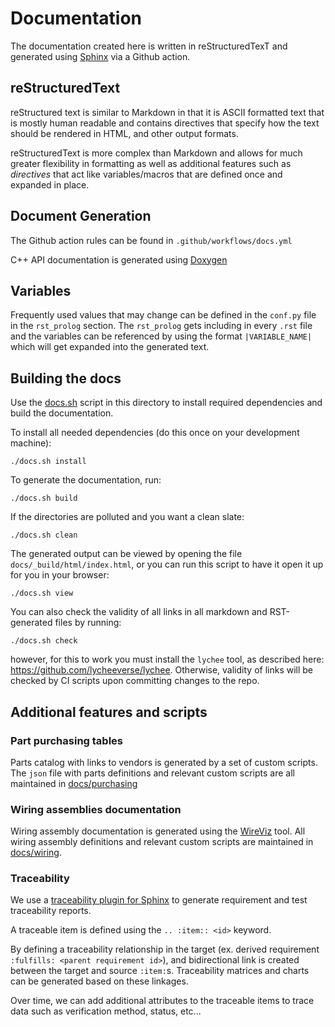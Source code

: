 # Documentation

The documentation created here is written in reStructuredTexT and generated using [Sphinx](https://www.sphinx-doc.org/en/master/) via a Github action.

## reStructuredText

reStructured text is similar to Markdown in that it is ASCII formatted text that is mostly human readable and contains directives that specify how the text should be rendered in HTML, and other output formats.

reStructuredText is more complex than Markdown and allows for much greater flexibility in formatting as well as additional features such as *directives* that act like variables/macros that are defined once and expanded in place.

## Document Generation

The Github action rules can be found in `.github/workflows/docs.yml`

C++ API documentation is generated using [Doxygen](https://github.com/doxygen/doxygen)

## Variables

Frequently used values that may change can be defined in the `conf.py` file in the `rst_prolog` section. The `rst_prolog` gets including in every `.rst` file and the variables can be referenced by using the format `|VARIABLE_NAME|` which will get expanded into the generated text.

## Building the docs

Use the [docs.sh](docs.sh) script in this directory to install required dependencies and build the documentation.

To install all needed dependencies (do this once on your development machine):

```shell
./docs.sh install
```

To generate the documentation, run:

```shell
./docs.sh build
```

If the directories are polluted and you want a clean slate:
```shell
./docs.sh clean
```

The generated output can be viewed by opening the file `docs/_build/html/index.html`, or you can run this script to have it open it up for you in your browser:

```shell
./docs.sh view
```

You can also check the validity of all links in all markdown and RST-generated files by running:

```shell
./docs.sh check
```

however, for this to work you must install the `lychee` tool, as described here: https://github.com/lycheeverse/lychee.
Otherwise, validity of links will be checked by CI scripts upon committing changes to the repo.

## Additional features and scripts

### Part purchasing tables

Parts catalog with links to vendors is generated by a set of custom scripts. The `json` file with parts definitions and relevant custom scripts are all maintained in [docs/purchasing](purchasing)

### Wiring assemblies documentation

Wiring assembly documentation is generated using the [WireViz](https://github.com/formatc1702/WireViz) tool. All wiring assembly definitions and relevant custom scripts are maintained in [docs/wiring](wiring).


### Traceability

We use a [traceability plugin for Sphinx](https://melexis.github.io/sphinx-traceability-extension/index.html) to generate requirement and test traceability reports.

A traceable item is defined using the `.. :item:: <id>` keyword.

By defining a traceability relationship in the target (ex. derived requirement
`:fulfills: <parent requirement id>`), and bidirectional link is created between
 the target and source `:item:`s. Traceability matrices and charts can be
 generated based on these linkages.

Over time, we can add additional attributes to the traceable items to trace data
 such as verification method, status, etc...
